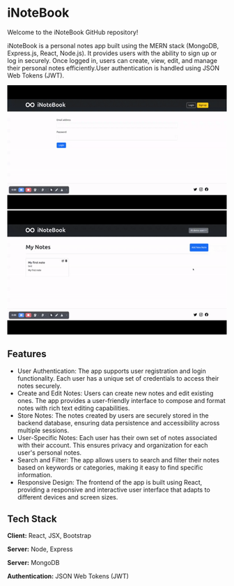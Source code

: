 
# iNoteBook

Welcome to the iNoteBook GitHub repository!

iNoteBook is a personal notes app built using the MERN stack (MongoDB, Express.js, React, Node.js). It provides users with the ability to sign up or log in securely. Once logged in, users can create, view, edit, and manage their personal notes efficiently.User authentication is handled using JSON Web Tokens (JWT).

![](demo1.gif)
![](demo2.gif)




## Features
- User Authentication: The app supports user registration and login functionality. Each user has a unique set of credentials to access their notes securely.
- Create and Edit Notes: Users can create new notes and edit existing ones. The app provides a user-friendly interface to compose and format notes with rich text editing capabilities.
- Store Notes: The notes created by users are securely stored in the backend database, ensuring data persistence and accessibility across multiple sessions.
- User-Specific Notes: Each user has their own set of notes associated with their account. This ensures privacy and organization for each user's personal notes.
- Search and Filter: The app allows users to search and filter their notes based on keywords or categories, making it easy to find specific information.
- Responsive Design: The frontend of the app is built using React, providing a responsive and interactive user interface that adapts to different devices and screen sizes.



## Tech Stack

**Client:** React, JSX, Bootstrap

**Server:** Node, Express

**Server:** MongoDB

**Authentication:** JSON Web Tokens (JWT)

